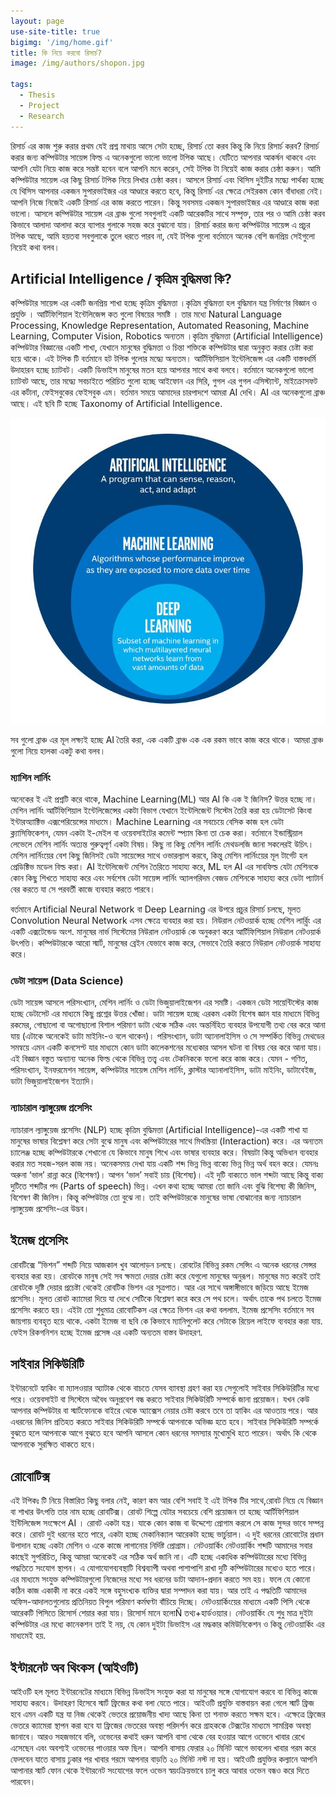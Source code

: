 ```yaml
---
layout: page
use-site-title: true
bigimg: '/img/home.gif'
title: কি নিয়ে করবো রিসার্চ?
image: /img/authors/shopon.jpg

tags:
  - Thesis
  - Project
  - Research
---
```




রিসার্চ এর কাজ শুরু করার প্রথম যেই প্রশ্ন মাথায় আসে সেটা হচ্ছে, রিসার্চ তো করব কিন্তু কি নিয়ে রিসার্চ করব? রিসার্চ করার জন্য কম্পিউটার সায়েন্স ফিল্ড এ অনেকগুলো ভালো ভালো টপিক আছে। যেটিতে আপনার আকর্ষন থাকবে এবং আপনি যেটা নিয়ে কাজ করে সন্তষ্ট হবেন বলে আপনি মনে করেন, সেই টপিক টা নিয়েই কাজ করার চেষ্ঠা করুন। আমি কম্পিউটার সায়েন্স এর কিছু রিসার্চ টপিক নিয়ে লিখার চেষ্ঠা করব। আসলে রিসার্চ এবং থিসিস দুইটির মদ্ধ্যে পার্থক্য হচ্ছে যে থিসিস আপনার একজন সুপারভাইজর এর আণ্ডারে করতে হবে, কিন্তু রিসার্চ এর ক্ষেত্রে সেইরকম কোন বাঁধাধরা নেই। আপনি নিজে নিজেই একটি রিসার্চ এর কাজ করতে পারেন। কিন্তু সবসময় একজন সুপারভাইজর এর আণ্ডারে কাজ করা ভালো। আসলে কম্পিউটার সায়েন্স এর ব্রাঞ্চ গুলো সবগুলাই একটি আরেকটির সাথে সম্পৃক্ত, তার পর ও আমি চেষ্ঠা করব কিভাবে আলাদা আলাদা করে ব্যাপার গুলাকে সহজ করে বুঝানো যায়। রিসার্চ করার জন্য কম্পিউটার সায়েন্স এ প্রচুর টপিক আছে, আমি হয়তবা সবগুলাকে তুলে ধরতে পারব না, যেই টপিক গুলো বর্তমানে অনেক বেশি জনপ্রিয় সেইগুলো নিয়েই কথা বলব। 

<h2>Artificial Intelligence / কৃত্রিম বুদ্ধিমত্তা কি? </h2>

কম্পিউটার সায়েন্স এর একটি জনপ্রিয় শাখা হচ্ছে কৃত্রিম বুদ্ধিমত্তা ।কৃত্রিম বুদ্ধিমত্তা হল বুদ্ধিমান যন্ত্র নির্মাণের বিজ্ঞান ও প্রযুক্তি । আর্টিফিশিয়াল ইন্টেলিজেন্স কত গুলো বিষয়ের সমষ্টি । তার মধ্যে Natural Language Processing, Knowledge Representation, Automated Reasoning, Machine Learning, Computer Vision, Robotics অন্যতম ।কৃত্রিম বুদ্ধিমত্তা (Artificial Intelligence) কম্পিউটার বিজ্ঞানের একটি শাখা, যেখানে মানুষের বুদ্ধিমত্তা ও চিন্তা শক্তিকে কম্পিউটার দ্বারা অনুকৃত করার চেষ্টা করা হয়ে থাকে। এই টপিক টি বর্তমানে হট টপিক গুলোর মদ্ধ্যে অন্যতম। আর্টিফিসিয়াল ইন্টেলিজেন্স এর একটি বাস্তবধর্মি উদাহারন হচ্ছে চ্যাটবট। একটি ডিভাইস মানুষের মতন হয়ে আপনার সাথে কথা বলবে। বর্তমানে অনেকগুলো ভালো চ্যাটবট আছে, তার মদ্ধ্যে সবচাইতে পরিচিত গুলো হচ্ছে আইফোন এর সিরি, গুগল এর গুগল এসিস্ট্যান্ট, মাইক্রোসফট এর কর্টানা, ফেইসবুকের ফেইসবুক এম। বর্তমান সময়ে আমাদের চারপাদশে আমরা  AI দেখি।  AI  এর অনেকগুলো ব্রাঞ্চ আছে। এই ছবি টি হচ্ছে Taxonomy of Artificial Intelligence. 
<p align="center">
  <img  src="/img/taxonomy.jpg">
</p>
সব গুলো ব্রাঞ্চ এর মূল লক্ষ্যই হচ্ছে AI তৈরি করা,  এক একটি ব্রাঞ্চ এক এক রকম ভাবে কাজ করে থাকে। আমরা ব্রাঞ্চ গুলো নিয়ে হালকা একটু কথা বলব। 

<h3> ম্যাশিন লার্নিং  </h3>
অনেকের ই এই প্রশ্নটি করে থাকে,  Machine Learning(ML) আর AI কি এক ই জিনিস? উত্তর হচ্ছে না। মেশিন লার্নিং আর্টিফিশিয়াল ইন্টেলিজেন্সের একটা বিভাগ যেখানে ইন্টেলিজেন্ট সিস্টেম তৈরি করা হয় ডেটাসেট কিংবা ইন্টারঅ্যাক্টিভ এক্সপেরিয়েন্সের মাধ্যমে। Machine Learning এর সবচেয়ে বেসিক কাজ হল ডেটা ক্ল্যাসিফিকেশন, যেমন একটা ই-মেইল বা ওয়েবসাইটের কমেন্ট স্প্যাম কিনা তা চেক করা। বর্তমানে ইন্ডাস্ট্রিয়াল লেভেলে মেশিন লার্নিং অত্যন্ত গুরুত্বপূর্ণ একটা বিষয়। কিছু না কিছু মেশিন লার্নিং মেথডলজি জানা সকলেরই উচিৎ। মেশিন লার্নিংয়ের বেশ কিছু জিনিসই ডেটা সায়েন্সের সাথে ওভারল্যাপ করবে, কিন্তু মেশিন লার্নিংয়ের মূল টার্গেট হল প্রেডিক্টিভ মডেল বিল্ড করা। AI ইন্টেলিজেন্ট মেশিন তৈরিতে সাহায্য করে, ML হল AI এর সাবফিল্ড যেটা মেশিনকে কোন কিছু শিখতে সাহায্য করে এবং সর্বশেষ ডেটা সায়েন্স লার্নিং অ্যালগরিদম বেজড মেশিনকে সাহায্য করে ডেটা প্যাটার্ন বের করতে যা সে পরবর্তী কাজে ব্যবহার করতে পারবে। 

বর্তমানে Artificial Neural Network বা  Deep Learning এর উপরে প্রচুর রিসার্চ চলছে, মূলত Convolution Neural Network এসব ক্ষেত্রে ব্যবহার করা হয়।
নিউরাল নেটওয়ার্ক হচ্ছে মেশিন লার্র্নিং এর একটি এক্সটেন্ডেড অংশ. মানুষের নার্ভ সিস্টেমের নিউরাল নেটওয়ার্ক কে অনুকরণ করে আর্টিফিশিয়াল নিউরাল নেটওয়ার্ক উৎপত্তি। কম্পিউটারকে আরো স্মার্ট, মানুষের ব্রেইন যেভাবে কাজ করে, সেভাবে তৈরি করতে নিউরাল নেটওয়ার্ক সাহায্য করে।

<h3>ডেটা সায়েন্স (Data Science) </h3>
ডেটা সায়েন্স আসলে পরিসংখ্যান, মেশিন লার্নিং ও ডেটা ভিজুয়ালাইজেশন এর সমষ্টি। একজন ডেটা সায়েন্টিস্টের কাজ হচ্ছে ডেটাসেট এর মাধ্যমে কিছু প্রশ্নের উত্তর খোঁজা। 
ডাটা সায়েন্স হচ্ছে এরকম একটা বিশেষ জ্ঞান যার মাধ্যমে বিভিন্ন রকমের, গোছালো বা অগোছালো বিশাল পরিমাণ ডাটা থেকে সঠিক এবং অন্তর্নিহিত ব্যবহার উপযোগী তথ্য বের করে আনা যায় (এটাকে অনেকেই ডাটা মাইনিং-ও বলে থাকেন)। পরিসংখ্যান, ডাটা অ্যানালাইসিস ও সে সম্পর্কিত বিভিন্ন মেথডের সমন্বয়ে এমন একটি কনসেপ্ট যার মাধ্যমে কোন ডাটা কালেকশনের মধ্যেকার আসল ঘটনা বা বিষয় বের করে আনা যায়। এই বিজ্ঞান বস্তুত অন্যান্য অনেক ফিল্ড থেকে বিভিন্ন তত্ত্ব এবং টেকনিককে ফলো করে কাজ করে। যেমন - গণিত, পরিসংখ্যান, ইনফরমেশন সায়েন্স, কম্পিউটার সায়েন্স মেশিন লার্নিং, ক্লাস্টার অ্যানালাইসিস, ডাটা মাইনিং, ডাটাবেইজ, ডাটা ভিজুয়ালাইজেশন ইত্যাদি।
<h3> ন্যাচারাল ল্যাঙ্গুয়েজ প্রসেসিং </h3>
 ন্যাচারাল ল্যাঙ্গুয়েজ প্রসেসিং (NLP) হচ্ছে কৃত্রিম বুদ্ধিমত্তা (Artificial Intelligence)-এর একটি শাখা যা মানুষের ভাষার বিশ্লেষণ করে সেটা বুঝে মানুষ এবং কম্পিউটারের সাথে মিথস্ক্রিয়া (Interaction) করে। এর অন্যতম চ্যালেঞ্জ হচ্ছে কম্পিউটারকে শেখানো যে কিভাবে মানুষ শিখে এবং ভাষার ব্যবহার করে। বিষয়টা কিন্তু অভিধান ব্যবহার করার মত সহজ-সরল কাজ নয়। অনেকসময় দেখা যায় একটি শব্দ ভিন্ন ভিন্ন বাক্যে ভিন্ন ভিন্ন অর্থ বহন করে।
যেমনঃ
অরুনা ‘ভাল’ রান্না করে (বিশেষণ)।
আপন ‘ভাল’ সবাই চায় (বিশেষ্য)।
এই দুটি বাক্যতে ভাল শব্দটা আছে কিন্তু বাক্য দুটিতে শব্দটির পদ (Parts of speech) ভিন্ন।
এখন কথা হচ্ছে আমরা তো জানি এবং বুঝি বিশেষ্য কী জিনিস, বিশেষণ কী জিনিস। কিন্তু কম্পিউটার তো বুঝে না। তাই কম্পিউটারকে মানুষের ভাষা বোঝানোর জন্য ন্যাচারাল ল্যাঙ্গুয়েজ প্রসেসিং-এর উদ্ভব।

<h2>ইমেজ প্রসেসিং </h2>
রোবটিক্সে “ভিশন” শব্দটি নিয়ে আজকাল খুব আলোড়ন চলছে। রোবটের বিভিন্ন রকম সেন্সিং এ অনেক ধরনের সেন্সর ব্যবহার করা হয়। রোবটকে মানুষ সেই সব ক্ষমতা দেয়ার চেষ্টা করে যেগুলো মানুষের অনুরূপ। মানুষের মত করেই তাই রোবটকে দৃষ্টি দেয়ার প্রচেষ্টা থেকেই রোবটিক ভিশন এর সূত্রপাত। আর এর সাথে অঙ্গাঙ্গীভাবে জড়িয়ে আছে ইমেজ প্রসেসিং। মূলত রোবট ক্যামেরা দিয়ে যা দেখে সেটিকে বিশ্লেষণ করে করে সে পথ চলে। অর্থাৎ তাকে পথ চলতে ইমেজ প্রসেসিং করতে হয়। এইটা তো শুধুমাত্র রোবোটিকস এর ক্ষেত্রে ভিশন এর কথা বললাম. ইমেজ প্রসেসিং বর্তমানে সব জায়গায় ব্যবহৃত হয়ে থাকে. একটা ইমেজ বা ছবি কে কিভাবে ম্যানিপুলেট করে সেটাকে রিয়েল লাইফে ব্যবহার করা যায়. ফেইস রিকগনিশন হচ্ছে ইমেজ প্রসেঙ্গ এর একটি অন্যতম বাস্তব উদাহরণ. 


<h2> সাইবার সিকিউরিটি  </h2>
ইন্টারনেটে হ্যাকিং বা ম্যালওয়ার অ্যাটাক থেকে বাচতে যেসব ব্যাবস্থা গ্রহণ করা হয় সেগুলোই সাইবার সিকিউরিটির মধ্যে পরে। ওয়েবসাইট বা সিস্টেমে অবৈধ অনুপ্রবেশ বন্ধ করতে সাইবার সিকিউরিটি সম্পর্কে জানা প্রয়োজন। যখন কেউ আপনার কম্পিউটার বা স্মার্টফোনকে বাইরে থেকে অ্যাক্সেস নেয়ার চেষ্টা করবে তবে তা হ্যাকিং এর আওতায় পরে।
আর এধরনের জিনিস প্রতিহত করতে সাইবার সিকিউরিটি সম্পর্কে আপনাকে অভিজ্ঞ হতে হবে। সাইবার সিকিউরিটি সম্পর্কে বুঝতে হলে আপনাকে আগে বুঝতে হবে আপনি আসলে কোন ধরনের সমস্যার মুখোমুখি হতে পারেন। অর্থাৎ কি থেকে আপনাকে সুরক্ষিত থাকতে হবে।

<h2> রোবোটিক্স  </h2>
 এই টপিকঃ টি নিয়ে বিস্তারিত কিছু বলার নেই, কারণ কম আর বেশি সবাই ই এই টপিক টির সাথে,রোবট নিয়ে যে বিজ্ঞান বা শাখার উৎপত্তি তার নাম হচ্ছে রোবটিক্স। রোবট শিল্পে যেটার সবচেয়ে বেশি প্রয়োজন তা হচ্ছে আর্টিফিশিয়াল ইন্টিলিজেন্স সংক্ষেপে AI । রোবট একটা যন্ত্র। যাকে কোন কাজ বা উদ্দেশ্যে প্রোগাম করলে সে কাজ সুন্দর ভাবে সম্পন্ন করে। রোবট দুই ধরনের হতে পারে, একটা হচ্ছে মেকানিক্যাল আরেকটা হচ্ছে ভার্চুয়াল। এ দুই ধরনের রোবোটের প্রধান উপাদান হচ্ছে একটা মেশিন ও একে কাজে লাগানোর নির্দিষ্ট প্রোগ্রাম। 
নেটওয়ার্কিং
নেটওয়ার্কিং শব্দটি আমাদের সবার কাছেই সুপরিচিত, কিন্তু আমরা অনেকেই এর সঠিক অর্থ জানি না। এটি হচ্ছে একাধিক কম্পিউটারের মধ্যে বিভিন্ন পদ্ধতিতে সংযোগ স্থাপন। এ যোগাযোগব্যবস্থাটি বিশ্বব্যাপী অথবা পাশাপাশি রাখা দুটি কম্পিউটারের মধ্যেও হতে পারে। এর মাধ্যমে সংযুক্ত কম্পিউটারগুলো নিজেদের মধ্যে সব ধরনের ডাটা আদান-প্রদান করতে সম হয়। ফলে যে কোনো কঠিন কাজ একাকী না করে একই সঙ্গে বহুসংখ্যক ব্যক্তির দ্বারা সম্পাদন করা যায়। আর তাই এ পদ্ধতিটি আমাদের অফিস-আদালতগুলোয় প্রতিনিয়ত বিপুল পরিমাণ কর্মঘণ্টা বাঁচিয়ে দিচ্ছে। নেটওয়ার্কিংয়ের মাধ্যমে একটি পিসি থেকে আরেকটি পিসিতে রিসোর্স শেয়ার করা যায়। রিসোর্স মানে হলোÑ তথ্য+হার্ডওয়্যার। নেটওয়ার্কিং যে শুধু মাত্র দুইটা কম্পিউটার এর মধ্যে কানেকশন তাই ই নয়, যে কোন দুইটা ডিভাইস এর মদ্ধকার কমিউনিকেশন ও কিন্তু নেটওয়ার্কিং এর মাধ্যমেই হয়. 

<h2> ইন্টারনেট অব থিংকস (আইওটি) </h2>
আইওটি হল মূলত ইন্টারনেটের মাধ্যমে বিভিন্ন ডিভাইস সংযুক্ত করা যা মানুষের সঙ্গে যোগাযোগ করবে বা বিভিন্ন কাজে সাহায্য করবে। উদাহরণ হিসেবে স্মার্ট ফ্রিজের কথা বলা যেতে পারে। আইওটি প্রযুক্তি বাস্তবায়ন করা গেলে স্মার্ট ফ্রিজ হবে এমন একটি যন্ত্র যা নিজ থেকেই ভেতরে প্রয়োজনীয় খাদ্য আছে কিনা তা শনাক্ত করতে সক্ষম হবে। এক্ষেত্রে ফ্রিজের ভেতরে ক্যামেরা স্থাপন করা হবে যা ফ্রিজের ভেতরের অবস্থা পরিদর্শন করে গ্রাহককে টেক্সটের মাধ্যমে সামগ্রিক অবস্থা জানাবে। আরও সহজভাবে বলি, ওভেনের কথাই ধরুন আপনি বাসা থেকে বের হওয়ার আগে ওভেনে খাবার রেখে এসেছেন এবং অবশ্যই ওভেনের পাওয়ার অফ ছিল। আপনি বাসায় ফেরার ২০ মিনিট আগে ভাবলেন খাবার গরম করে ফেলবেন যাতে বাসায় ঢুকার পর খাবার গরমে আপনার বাড়তি ২০ মিনিট নস্ট না হয়। আইওটি প্রযুক্তির কল্যানে আপনি আপানার স্মার্ট ফোন থেকে ইন্টারনেট সংযোগের ফলে ওভেন স্বয়ংক্রিয়ভাবে চালু করে আবার ওভেন বন্ধও করে দিতে পারবেন।
